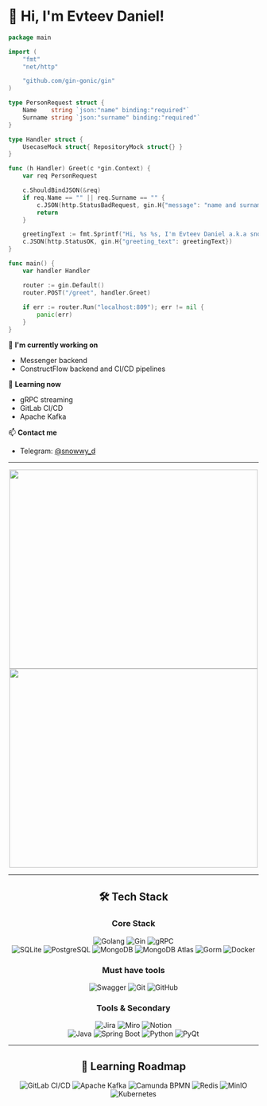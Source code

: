 # 👋 Hi, I'm Evteev Daniel!

```go
package main

import (
	"fmt"
	"net/http"

	"github.com/gin-gonic/gin"
)

type PersonRequest struct {
	Name    string `json:"name" binding:"required"`
	Surname string `json:"surname" binding:"required"`
}

type Handler struct {
	UsecaseMock struct{ RepositoryMock struct{} }
}

func (h Handler) Greet(c *gin.Context) {
	var req PersonRequest

	c.ShouldBindJSON(&req)
	if req.Name == "" || req.Surname == "" {
		c.JSON(http.StatusBadRequest, gin.H{"message": "name and surname are required"})
		return
	}

	greetingText := fmt.Sprintf("Hi, %s %s, I'm Evteev Daniel a.k.a snowwy, nice to meet your eyes on this text yo!", req.Name, req.Surname)
	c.JSON(http.StatusOK, gin.H{"greeting_text": greetingText})
}

func main() {
	var handler Handler

	router := gin.Default()
	router.POST("/greet", handler.Greet)
	
	if err := router.Run("localhost:809"); err != nil {
		panic(err)
	}
}
```

🚀 **I'm currently working on**  
- Messenger backend
- ConstructFlow backend and CI/CD pipelines

🧐 **Learning now**  
- gRPC streaming
- GitLab CI/CD
- Apache Kafka

📫 **Contact me**  
- Telegram: [@snowwy_d](https://t.me/snowwy_d)

---

<div align="center">
	<img src="https://media1.giphy.com/media/v1.Y2lkPTc5MGI3NjExeXp4MnJsZTY1cTB2NHdyaHRnd3hrZW1rbGJpeGZzYmNtcWZlaGtneSZlcD12MV9pbnRlcm5hbF9naWZfYnlfaWQmY3Q9Zw/Q5tuyfHOQd18Hq49Vp/giphy.gif" width="500" height="400"/>
   	<img src="https://media4.giphy.com/media/v1.Y2lkPTc5MGI3NjExdHhnZmMyYXRoaGdnanMwN2VoYnl0NWFydHl4Mmg2eHJxcGY5bmd0YyZlcD12MV9pbnRlcm5hbF9naWZfYnlfaWQmY3Q9Zw/BIis2ma7Or2wjQMoQL/giphy.gif" width="500" height="400"/>
</div>

---

<div align="center">
	
## 🛠 Tech Stack
</div>

<div align="center">
	
### Core Stack
</div>
<div align="center">
  	<img alt="Golang" src="https://img.shields.io/badge/Go-00ADD8?style=for-the-badge&logo=go&logoColor=white" />
  	<img alt="Gin" src="https://img.shields.io/badge/Gin_REST-1a4780?style=for-the-badge&logo=gin&logoColor=white" />
  	<img alt="gRPC" src="https://img.shields.io/badge/GO_gRPC-0e294b?style=for-the-badge&logo=grpc&logoColor=white"/>
</div>
<div align="center">
  	<img alt="SQLite" src="https://img.shields.io/badge/SQLite-07405E?style=for-the-badge&logo=sqlite&logoColor=white" />
  	<img alt="PostgreSQL" src="https://img.shields.io/badge/PostgreSQL-316192?style=for-the-badge&logo=postgresql&logoColor=white" />
  	<img alt="MongoDB" src="https://img.shields.io/badge/MongoDB-47A248?style=for-the-badge&logo=mongodb&logoColor=white" />
  	<img alt="MongoDB Atlas" src="https://img.shields.io/badge/Atlas-388039?style=for-the-badge&logo=mongodb&logoColor=white" />
	<img alt="Gorm" src="https://img.shields.io/badge/Gorm-00ADD8?style=for-the-badge&logo=orm&logoColor=white" />
  	<img alt="Docker" src="https://img.shields.io/badge/Docker-2496ED?style=for-the-badge&logo=docker&logoColor=white" />
</div>

<div align="center">
	
### Must have tools
</div>
<div align="center">
  	<img alt="Swagger" src="https://img.shields.io/badge/Swagger-85EA2D?style=for-the-badge&logo=swagger&logoColor=white" />
  	<img alt="Git" src="https://img.shields.io/badge/Git-F05032?style=for-the-badge&logo=git&logoColor=white" />
  	<img alt="GitHub" src="https://img.shields.io/badge/GitHub-181717?style=for-the-badge&logo=github&logoColor=white" />
</div>

<div align="center">
	
### Tools & Secondary
</div>
<div align="center">
  	<img alt="Jira" src="https://img.shields.io/badge/Jira-0052CC?style=for-the-badge&logo=jira&logoColor=white" />
  	<img alt="Miro" src="https://img.shields.io/badge/Miro-fced3f?style=for-the-badge&logo=miro&logoColor=black" />
  	<img alt="Notion" src="https://img.shields.io/badge/Notion-000000?style=for-the-badge&logo=notion&logoColor=white" />
</div>
<div align="center">
  	<img alt="Java" src="https://img.shields.io/badge/Java-ED8B00?style=for-the-badge&logo=java&logoColor=white" />
  	<img alt="Spring Boot" src="https://img.shields.io/badge/Spring%20Boot-6DB33F?style=for-the-badge&logo=springboot&logoColor=white" />
  	<img alt="Python" src="https://img.shields.io/badge/Python-3776AB?style=for-the-badge&logo=python&logoColor=white" />
  	<img alt="PyQt" src="https://img.shields.io/badge/PyQt-c2ff99?style=for-the-badge&logo=pyqt&logoColor=black" />
</div>

---
<div align="center">

## 🚀 Learning Roadmap
</div>
<div align="center">
  	<img alt="GitLab CI/CD" src="https://img.shields.io/badge/GitLab%20CI/CD-FCA121?style=for-the-badge&logo=gitlab&logoColor=white" />
  	<img alt="Apache Kafka" src="https://img.shields.io/badge/Kafka-000000?style=for-the-badge&logo=apache-kafka&logoColor=white" />
  	<img alt="Camunda BPMN" src="https://img.shields.io/badge/Camunda%20BPMN-ED1C24?style=for-the-badge&logo=camunda&logoColor=white" />
  	<img alt="Redis" src="https://img.shields.io/badge/Redis-DC382D?style=for-the-badge&logo=redis&logoColor=white" />
  	<img alt="MinIO" src="https://img.shields.io/badge/MinIO-000000?style=for-the-badge&logo=minio&logoColor=white" />
  	<img alt="Kubernetes" src="https://img.shields.io/badge/Kubernetes-326CE5?style=for-the-badge&logo=kubernetes&logoColor=white" />
</div>
